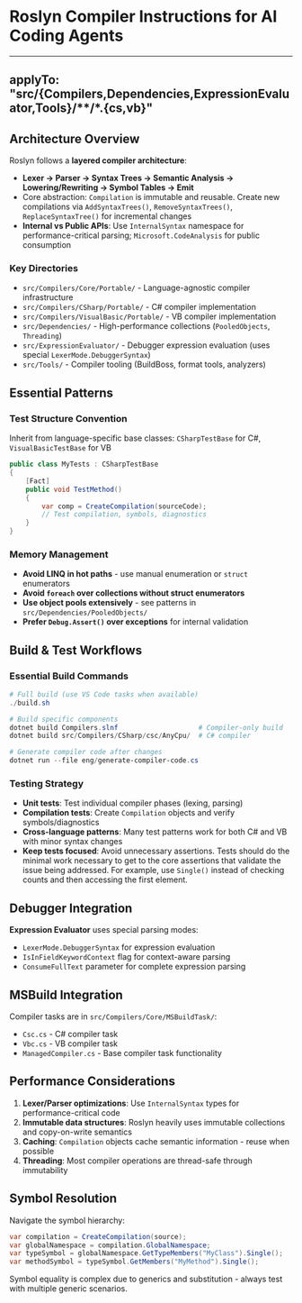 # Roslyn Compiler Instructions for AI Coding Agents

---
applyTo: "src/{Compilers,Dependencies,ExpressionEvaluator,Tools}/**/*.{cs,vb}"
---

## Architecture Overview

Roslyn follows a **layered compiler architecture**:
- **Lexer → Parser → Syntax Trees → Semantic Analysis → Lowering/Rewriting → Symbol Tables → Emit**
- Core abstraction: `Compilation` is immutable and reusable. Create new compilations via `AddSyntaxTrees()`, `RemoveSyntaxTrees()`, `ReplaceSyntaxTree()` for incremental changes
- **Internal vs Public APIs**: Use `InternalSyntax` namespace for performance-critical parsing; `Microsoft.CodeAnalysis` for public consumption

### Key Directories
- `src/Compilers/Core/Portable/` - Language-agnostic compiler infrastructure
- `src/Compilers/CSharp/Portable/` - C# compiler implementation  
- `src/Compilers/VisualBasic/Portable/` - VB compiler implementation
- `src/Dependencies/` - High-performance collections (`PooledObjects`, `Threading`)
- `src/ExpressionEvaluator/` - Debugger expression evaluation (uses special `LexerMode.DebuggerSyntax`)
- `src/Tools/` - Compiler tooling (BuildBoss, format tools, analyzers)

## Essential Patterns

### Test Structure Convention
Inherit from language-specific base classes: `CSharpTestBase` for C#, `VisualBasicTestBase` for VB
```cs
public class MyTests : CSharpTestBase
{
    [Fact]
    public void TestMethod()
    {
        var comp = CreateCompilation(sourceCode);
        // Test compilation, symbols, diagnostics
    }
}
```

### Memory Management
- **Avoid LINQ in hot paths** - use manual enumeration or `struct` enumerators
- **Avoid `foreach` over collections without struct enumerators** 
- **Use object pools extensively** - see patterns in `src/Dependencies/PooledObjects/`
- **Prefer `Debug.Assert()` over exceptions** for internal validation

## Build & Test Workflows

### Essential Build Commands
```powershell
# Full build (use VS Code tasks when available)
./build.sh

# Build specific components  
dotnet build Compilers.slnf                    # Compiler-only build
dotnet build src/Compilers/CSharp/csc/AnyCpu/  # C# compiler

# Generate compiler code after changes
dotnet run --file eng/generate-compiler-code.cs
```

### Testing Strategy
- **Unit tests**: Test individual compiler phases (lexing, parsing)
- **Compilation tests**: Create `Compilation` objects and verify symbols/diagnostics
- **Cross-language patterns**: Many test patterns work for both C# and VB with minor syntax changes
- **Keep tests focused**: Avoid unnecessary assertions. Tests should do the minimal work necessary to get to the core assertions that validate the issue being addressed. For example, use `Single()` instead of checking counts and then accessing the first element.

## Debugger Integration

**Expression Evaluator** uses special parsing modes:
- `LexerMode.DebuggerSyntax` for expression evaluation
- `IsInFieldKeywordContext` flag for context-aware parsing
- `ConsumeFullText` parameter for complete expression parsing

## MSBuild Integration

Compiler tasks are in `src/Compilers/Core/MSBuildTask/`:
- `Csc.cs` - C# compiler task
- `Vbc.cs` - VB compiler task  
- `ManagedCompiler.cs` - Base compiler task functionality

## Performance Considerations

1. **Lexer/Parser optimizations**: Use `InternalSyntax` types for performance-critical code
2. **Immutable data structures**: Roslyn heavily uses immutable collections and copy-on-write semantics
3. **Caching**: `Compilation` objects cache semantic information - reuse when possible
4. **Threading**: Most compiler operations are thread-safe through immutability

## Symbol Resolution

Navigate the symbol hierarchy:
```cs
var compilation = CreateCompilation(source);
var globalNamespace = compilation.GlobalNamespace;
var typeSymbol = globalNamespace.GetTypeMembers("MyClass").Single();
var methodSymbol = typeSymbol.GetMembers("MyMethod").Single();
```

Symbol equality is complex due to generics and substitution - always test with multiple generic scenarios.